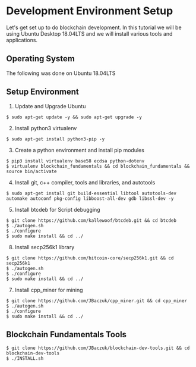 # Development Environment Setup
Let's get set up to do blockchain development. In this tutorial we will be using Ubuntu Desktop 18.04LTS and we will install various tools and applications.

## Operating System
The following was done on Ubuntu 18.04LTS

## Setup Environment
1. Update and Upgrade Ubuntu
```
$ sudo apt-get update -y && sudo apt-get upgrade -y
```
2. Install python3 virtualenv
```
$ sudo apt-get install python3-pip -y
```
3. Create a python environment and install pip modules
```
$ pip3 install virtualenv base58 ecdsa python-dotenv
$ virtualenv blockchain_fundamentals && cd blockchain_fundamentals && source bin/activate
```
4. Install git, c++ compiler, tools and libraries, and autotools
```
$ sudo apt-get install git build-essential libtool autotools-dev automake autoconf pkg-config libboost-all-dev gdb libssl-dev -y
```
5. Install btcdeb for Script debugging
```
$ git clone https://github.com/kallewoof/btcdeb.git && cd btcdeb
$ ./autogen.sh
$ ./configure
$ sudo make install && cd ../
```
8. Install secp256k1 library
```
$ git clone https://github.com/bitcoin-core/secp256k1.git && cd secp256k1
$ ./autogen.sh
$ ./configure
$ sudo make install && cd ../
```
7. Install cpp_miner for mining
```
$ git clone https://github.com/JBaczuk/cpp_miner.git && cd cpp_miner
$ ./autogen.sh
$ ./configure
$ sudo make install && cd ../
```


## Blockchain Fundamentals Tools
```
$ git clone https://github.com/JBaczuk/blockchain-dev-tools.git && cd blockchain-dev-tools
$ ./INSTALL.sh
```

